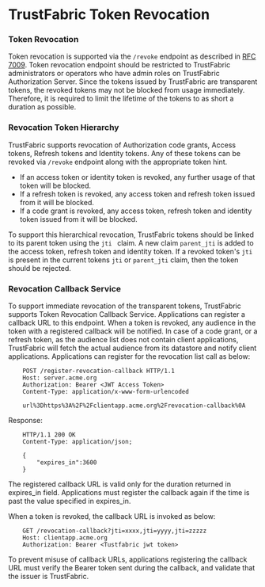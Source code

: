 TrustFabric Token Revocation
============================

### Token Revocation

Token revocation is supported via the `/revoke` endpoint as described in [RFC 7009](https://tools.ietf.org/html/rfc7009).  Token revocation endpoint should be restricted to TrustFabric administrators or operators who have admin roles on TrustFabric Authorization Server. Since the tokens issued by TrustFabric are transparent tokens, the revoked tokens may not be blocked from usage immediately. Therefore, it is required to limit the lifetime of the tokens to as short a duration as possible. 

### Revocation Token Hierarchy

TrustFabric supports revocation of Authorization code grants, Access tokens, Refresh tokens and Identity tokens. Any of these tokens can be revoked via  `/revoke` endpoint along with the appropriate token hint. 

* If an access token or identity token is revoked, any further usage of that token will be blocked. 
* If a refresh token is revoked, any access token and refresh token issued from it will be blocked. 
* If a code grant is revoked, any access token, refresh token and identity token issued from it will be blocked. 

To support this hierarchical revocation, TrustFabric tokens should be linked to its parent token using the `jti
` claim. A new claim `parent_jti` is added to the access token, refresh token and identity token. If a revoked token's
 `jti` is present in the current tokens `jti` or `parent_jti` claim, then the token should be rejected. 

### Revocation Callback Service

To support immediate revocation of the transparent tokens, TrustFabric supports Token Revocation Callback Service. Applications can register a  callback URL to this endpoint. When a token is revoked, any audience in the token with a registered callback will be notified.  In case of a code grant, or a refresh token, as the audience list does not contain client applications, TrustFabric will fetch the actual audience from its datastore and notify client applications. Applications can register for the revocation list call as below:

```http
    POST /register-revocation-callback HTTP/1.1
    Host: server.acme.org
    Authorization: Bearer <JWT Access Token>
    Content-Type: application/x-www-form-urlencoded

    url%3Dhttps%3A%2F%2Fclientapp.acme.org%2Frevocation-callback%0A
```

Response:

```http
    HTTP/1.1 200 OK
    Content-Type: application/json;

    {
        "expires_in":3600
    }
```

The registered callback URL is valid only for the duration returned in expires_in field. Applications must register the callback again if the time is past the value specified in expires_in.

When a token is revoked, the callback URL is invoked as below:

```http
    GET /revocation-callback?jti=xxxx,jti=yyyy,jti=zzzzz
    Host: clientapp.acme.org
    Authorization: Bearer <Tustfabric jwt token>
```

To prevent misuse of callback URLs, applications registering the callback URL must verify the Bearer token sent 
during the callback, and validate that the issuer is TrustFabric.


